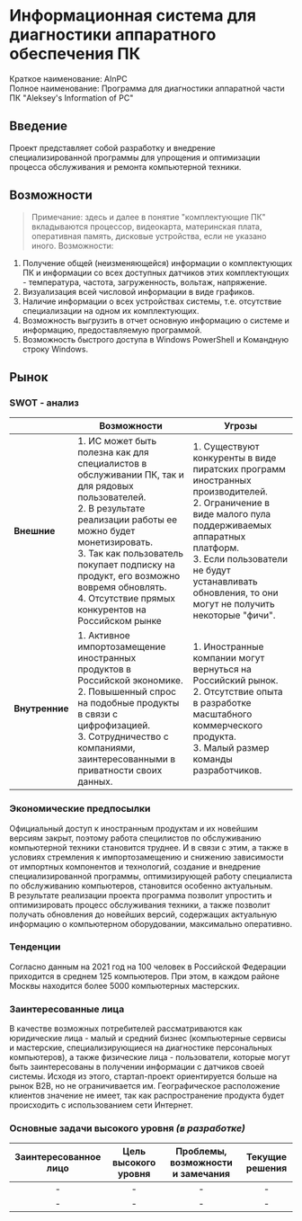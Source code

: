 # Информационная система для диагностики аппаратного обеспечения ПК
Краткое наименование: AInPC</br>
Полное наименование: Программа для диагностики аппаратной части ПК "Aleksey's Information of PC"

## Введение
Проект представляет собой разработку и внедрение специализированной программы для упрощения и оптимизации процесса обслуживания и ремонта компьютерной техники.

## Возможности
>Примечание: здесь и далее в понятие "комплектующие ПК" вкладываются процессор, видеокарта, материнская плата, оперативная память, дисковые устройства, если не указано иного.
Возможности:
1. Получение общей (неизменяющейся) информации о комплектующих ПК и информации со всех доступных датчиков этих комплектующих - температура, частота, загруженность, вольтаж, напряжение.
2. Визуализация всей числовой информации в виде графиков.
3. Наличие информации о всех устройствах системы, т.е. отсутствие специализации на одном их комплектующих.
4. Возможность выгрузить в отчет основную информацию о системе и информацию, предоставляемую программой.
5. Возможность быстрого доступа в Windows PowerShell и Командную строку Windows.

## Рынок
### SWOT - анализ
||**Возможности**|**Угрозы**|
|----------|----------|----------|
|**Внешние**|1. ИС может быть полезна как для специалистов в обслуживании ПК, так и для рядовых пользователей.</br>2. В результате реализации работы ее можно будет монетизировать.</br>3. Так как пользователь покупает подписку на продукт, его возможно вовремя обновлять.</br>4. Отсутствие прямых конкурентов на Российском рынке|1. Существуют конкуренты в виде пиратских программ иностранных производителей.</br>2. Ограничение в виде малого пула поддерживаемых аппаратных платформ.</br>3. Если пользователи не будут устанавливать обновления, то они могут не получить некоторые "фичи".|
|**Внутренние**|1. Активное импортозамещение иностранных продуктов в Российской экономике.</br>2. Повышенный спрос на подобные продукты в связи с цифрофизацией.</br>3. Сотрудничество с компаниями, заинтересованными в приватности своих данных.</br>|1. Иностранные компании могут вернуться на Российский рынок.</br>2. Отсутствие опыта в разработке масштабного коммерческого продукта.</br>3. Малый размер команды разработчиков.|

### Экономические предпосылки
Официальный доступ к иностранным продуктам и их новейшим версиям закрыт, поэтому работа специлистов по обслуживанию компьютерной техники становится труднее. И в связи с этим, а также в условиях стремления к импортозамещению и снижению зависимости от импортных компонентов и технологий, создание и внедрение специализированной программы, оптимизирующей работу специалиста по обслуживанию компьютеров, становится особенно актуальным.</br>
В результате реализации проекта программа позволит упростить и оптимизировать процесс обслуживания техники, а также позволит получать обновления до новейших версий, содержащих актуальную информацию о компьютерном оборудовании, максимально оперативно.

### Тенденции
Согласно данным на 2021 год на 100 человек в Российской Федерации приходится в среднем 125 компьютеров. При этом, в каждом районе Москвы находится более 5000 компьютерных мастерских.

### Заинтересованные лица
В качестве возможных потребителей рассматриваются как юридические лица - малый и средний бизнес (компьютерные сервисы и мастерские, специализирующиеся на диагностике персональных компьютеров), а также физические лица - пользователи, которые могут быть заинтересованы в получении информации с датчиков своей системы. Исходя из этого, стартап-проект ориентируется больше на рынок B2B, но не ограничивается им. Географическое расположение клиентов значение не имеет, так как распространение продукта будет происходить с использованием сети Интернет.

### Основные задачи высокого уровня _(в разработке)_
|**Заинтересованное лицо**|**Цель высокого уровня**|**Проблемы, возможности и замечания**|**Текущие решения**|
|:-:|:-:|:-:|:-:|
|-|-|-|-|
|-|-|-|-|
